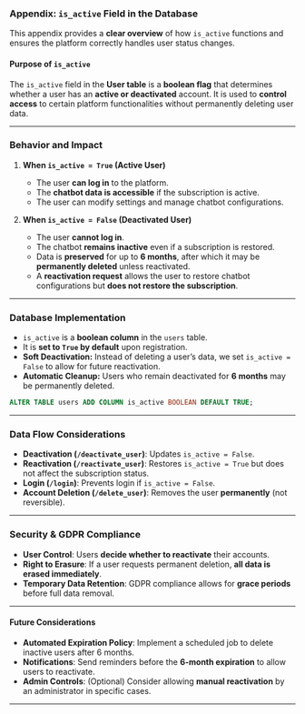 ### **Appendix: `is_active` Field in the Database**

This appendix provides a **clear overview** of how `is_active` functions and ensures the platform correctly handles user status changes.

#### **Purpose of `is_active`**
The `is_active` field in the **User table** is a **boolean flag** that determines whether a user has an **active or deactivated** account. It is used to **control access** to certain platform functionalities without permanently deleting user data.

---

### **Behavior and Impact**
1. **When `is_active = True` (Active User)**
   - The user **can log in** to the platform.
   - The **chatbot data is accessible** if the subscription is active.
   - The user can modify settings and manage chatbot configurations.

2. **When `is_active = False` (Deactivated User)**
   - The user **cannot log in**.
   - The chatbot **remains inactive** even if a subscription is restored.
   - Data is **preserved** for up to **6 months**, after which it may be **permanently deleted** unless reactivated.
   - A **reactivation request** allows the user to restore chatbot configurations but **does not restore the subscription**.

---

### **Database Implementation**
- `is_active` is a **boolean column** in the `users` table.
- It is **set to `True` by default** upon registration.
- **Soft Deactivation:** Instead of deleting a user’s data, we set `is_active = False` to allow for future reactivation.
- **Automatic Cleanup:** Users who remain deactivated for **6 months** may be permanently deleted.

```sql
ALTER TABLE users ADD COLUMN is_active BOOLEAN DEFAULT TRUE;
```

---

### **Data Flow Considerations**
- **Deactivation (`/deactivate_user`)**: Updates `is_active = False`.
- **Reactivation (`/reactivate_user`)**: Restores `is_active = True` but does not affect the subscription status.
- **Login (`/login`)**: Prevents login if `is_active = False`.
- **Account Deletion (`/delete_user`)**: Removes the user **permanently** (not reversible).

---

### **Security & GDPR Compliance**
- **User Control**: Users **decide whether to reactivate** their accounts.
- **Right to Erasure**: If a user requests permanent deletion, **all data is erased immediately**.
- **Temporary Data Retention**: GDPR compliance allows for **grace periods** before full data removal.

---

#### **Future Considerations**
- **Automated Expiration Policy**: Implement a scheduled job to delete inactive users after 6 months.
- **Notifications**: Send reminders before the **6-month expiration** to allow users to reactivate.
- **Admin Controls**: (Optional) Consider allowing **manual reactivation** by an administrator in specific cases.

---

